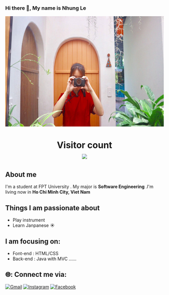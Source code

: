 
### Hi there 👋, My name is Nhung Le
<img src="https://github.com/mynhung01/mina/blob/main/nhuq.jpg" width="750" height="350">

<h1 align="center"> 
  Visitor count<br>
  <img src="https://profile-counter.glitch.me/mynhung01/count.svg" />
</h1>

## About me
I'm a student at FPT University . My major is **Software Engineering** .I'm living now in **Ho Chi Minh City, Viet Nam**

## Things I am passionate about

- Play instrument 
- Learn Janpanese ☀️
##  I am focusing on:
- Font-end : HTML/CSS
- Back-end : Java with MVC ......
## 🌐: Connect me via:
[![Gmail](https://img.shields.io/twitter/url?label=Gmail&logo=gmail&url=https://gmail.com)](mailto:mynhungchibi@gmail.com) [![Instagram](https://img.shields.io/twitter/url?label=Instagram&logo=instagram&style=social&url=https://www.instagram.com/_huynh.tien.5536_/)](https://www.instagram.com/myna.01/) [![Facebook](https://img.shields.io/twitter/url?label=Facebook&logo=facebook&url=https://www.facebook.com/tien.huynhlethuy.tn/)](https://www.facebook.com/myNhuq01/) 













